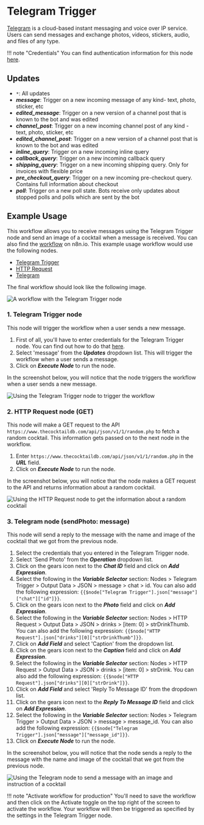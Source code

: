 # Telegram Trigger

[Telegram](https://telegram.org/) is a cloud-based instant messaging and voice over IP service. Users can send messages and exchange photos, videos, stickers, audio, and files of any type.

!!! note "Credentials"
    You can find authentication information for this node [here](/integrations/credentials/telegram/).


## Updates

- `*`: All updates
- ***message***: Trigger on a new incoming message of any kind- text, photo, sticker, etc
- ***edited_message***: Trigger on a new version of a channel post that is known to the bot and was edited
- ***channel_post***: Trigger on a new incoming channel post of any kind - text, photo, sticker, etc
- ***edited_channel_post***: Trigger on a new version of a channel post that is known to the bot and was edited
- ***inline_query***: Trigger on a new incoming inline query
- ***callback_query***: Trigger on a new incoming callback query
- ***shipping_query***: Trigger on a new incoming shipping query. Only for invoices with flexible price
- ***pre_checkout_query***: Trigger on a new incoming pre-checkout query. Contains full information about checkout
- ***poll***: Trigger on a new poll state. Bots receive only updates about stopped polls and polls which are sent by the bot

## Example Usage

This workflow allows you to receive messages using the Telegram Trigger node and send an image of a cocktail when a message is received. You can also find the [workflow](https://n8n.io/workflows/782) on n8n.io. This example usage workflow would use the following nodes.

- [Telegram Trigger]()
- [HTTP Request](/integrations/core-nodes/n8n-nodes-base.httpRequest/)
- [Telegram](/integrations/nodes/n8n-nodes-base.telegram/)

The final workflow should look like the following image.

![A workflow with the Telegram Trigger node](/_images/integrations/trigger-nodes/telegramtrigger/workflow.png)

### 1. Telegram Trigger node

This node will trigger the workflow when a user sends a new message.

1. First of all, you'll have to enter credentials for the Telegram Trigger node. You can find out how to do that [here](/integrations/credentials/telegram/).
2. Select 'message' from the ***Updates*** dropdown list. This will trigger the workflow when a user sends a message.
3. Click on ***Execute Node*** to run the node.

In the screenshot below, you will notice that the node triggers the workflow when a user sends a new message.

![Using the Telegram Trigger node to trigger the workflow](/_images/integrations/trigger-nodes/telegramtrigger/telegramtrigger_node.png)

### 2. HTTP Request node (GET)

This node will make a GET request to the API `https://www.thecocktaildb.com/api/json/v1/1/random.php` to fetch a random cocktail. This information gets passed on to the next node in the workflow.

1. Enter `https://www.thecocktaildb.com/api/json/v1/1/random.php` in the ***URL*** field.
2. Click on ***Execute Node*** to run the node.

In the screenshot below, you will notice that the node makes a GET request to the API and returns information about a random cocktail.

![Using the HTTP Request node to get the information about a random cocktail](/_images/integrations/trigger-nodes/telegramtrigger/httprequest_node.png)

### 3. Telegram node (sendPhoto: message)

This node will send a reply to the message with the name and image of the cocktail that we got from the previous node.

1. Select the credentials that you entered in the Telegram Trigger node.
2. Select 'Send Photo' from the ***Operation*** dropdown list.
3. Click on the gears icon next to the ***Chat ID*** field and click on ***Add Expression***.
4. Select the following in the ***Variable Selector*** section: Nodes > Telegram Trigger > Output Data > JSON > message > chat > id. You can also add the following expression: `{{$node["Telegram Trigger"].json["message"]["chat"]["id"]}}`.
5. Click on the gears icon next to the ***Photo*** field and click on ***Add Expression***.
6. Select the following in the ***Variable Selector*** section: Nodes > HTTP Request > Output Data > JSON > drinks > [item: 0] > strDrinkThumb. You can also add the following expression: `{{$node["HTTP Request"].json["drinks"][0]["strDrinkThumb"]}}`.
7. Click on ***Add Field*** and select 'Caption' from the dropdown list.
8. Click on the gears icon next to the ***Caption*** field and click on ***Add Expression***.
9. Select the following in the ***Variable Selector*** section: Nodes > HTTP Request > Output Data > JSON > drinks > [item: 0] > strDrink. You can also add the following expression: `{{$node["HTTP Request"].json["drinks"][0]["strDrink"]}}`.
10. Click on ***Add Field*** and select 'Reply To Message ID' from the dropdown list.
11. Click on the gears icon next to the ***Reply To Message ID*** field and click on ***Add Expression***.
12. Select the following in the ***Variable Selector*** section: Nodes > Telegram Trigger > Output Data > JSON > message > message_id. You can also add the following expression: `{{$node["Telegram Trigger"].json["message"]["message_id"]}}`.
13. Click on ***Execute Node*** to run the node.

In the screenshot below, you will notice that the node sends a reply to the message with the name and image of the cocktail that we got from the previous node.

![Using the Telegram node to send a message with an image and instruction of a cocktail](/_images/integrations/trigger-nodes/telegramtrigger/telegram_node.png)

!!! note "Activate workflow for production"
    You'll need to save the workflow and then click on the Activate toggle on the top right of the screen to activate the workflow. Your workflow will then be triggered as specified by the settings in the Telegram Trigger node.





